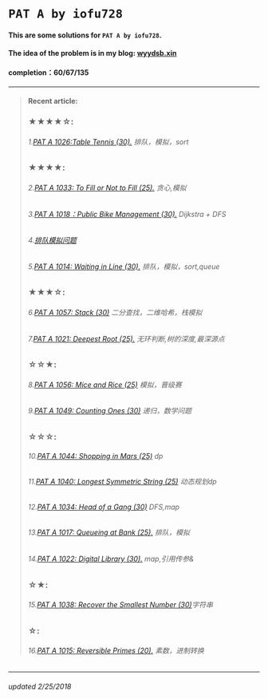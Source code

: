 # `PAT A by iofu728 `

#### This are some solutions for `PAT A by iofu728`.

#### The idea of the problem is in my blog: [wyydsb.xin][1]
#### completion：60/67/135
-----
>#### Recent article:
>### ★★★★☆:
>###### 1.[PAT A 1026:Table Tennis (30).][9] 排队，模拟，sort
>### ★★★★:
>###### 2.[PAT A 1033: To Fill or Not to Fill (25).][10] 贪心,模拟
>###### 3.[PAT A 1018：Public Bike Management (30).][2] Dijkstra + DFS
>###### 4.[排队模拟问题][3]
>###### 5.[PAT A 1014: Waiting in Line (30).][5] 排队，模拟，sort,queue
>### ★★★☆:
>###### 6.[PAT A 1057: Stack (30)][17] 二分查找，二维哈希，栈模拟
>###### 7.[PAT A 1021: Deepest Root (25).][8] 无环判断,树的深度,最深源点
>### ☆☆★:
>###### 8.[PAT A 1056: Mice and Rice (25)][16] 模拟，晋级赛
>###### 9.[PAT A 1049: Counting Ones (30)][15] 递归，数学问题
>### ☆☆☆:
>###### 10.[PAT A 1044: Shopping in Mars (25)][14] dp
>###### 11.[PAT A 1040: Longest Symmetric String (25)][13] 动态规划dp
>###### 12.[PAT A 1034: Head of a Gang (30)][11] DFS,map
>###### 13.[PAT A 1017: Queueing at Bank (25).][4] 排队，模拟
>###### 14.[PAT A 1022: Digital Library (30).][7] map,引用传参&
>### ☆★:
>###### 15.[PAT A 1038: Recover the Smallest Number (30)][12]字符串
>### ☆:
>###### 16.[PAT A 1015: Reversible Primes (20).][6] 素数，进制转换
-----
###### updated 2/25/2018



				
[1]:http://wyydsb.xin     "乌云压顶是吧"
[2]: http://wyydsb.xin/2018/02/11/1018/  "PAT A 1018: Public Bike Management (30)★★★★"
[3]: http://wyydsb.xin/2018/02/10/slfx/  "排队模拟问题分析"
[4]: http://wyydsb.xin/2018/02/10/1017/  "PAT A 1017: Queueing at Bank (25)☆☆☆"
[5]: http://wyydsb.xin/2018/02/10/1014/  "PAT A 1014: Waiting in Line (30)★★★★"
[6]: http://wyydsb.xin/2018/02/10/1015/  "PAT A 1015:  Reversible Primes (20)☆"
[7]:http://wyydsb.xin/2018/02/09/1022/   "PAT A 1022: Digital Library (30)☆☆☆"
[8]: http://wyydsb.xin/2018/02/12/1021/  "PAT A 1021: Deepest Root (25)★★★☆"
[9]:http://wyydsb.xin/2018/02/13/1026/   "PAT A 1026: Table Tennis (30)★★★★☆"
[10]: http://wyydsb.xin/2018/02/14/1033/ "PAT A 1033: To Fill or Not to Fill (25)★★★★"
[11]: http://wyydsb.xin/2018/02/15/1034/ "PAT A 1034: Head of a Gang (30) ☆☆☆"
[12]:http://wyydsb.xin/2018/02/17/1038/  "PAT A 1038: Recover the Smallest Number (30)☆☆★"
[13]:http://wyydsb.xin/2018/02/18/1040/  "PAT A 1040: Longest Symmetric String (25)☆☆☆"
[14]:http://wyydsb.xin/2018/02/22/1044/  "PAT A 1044: Shopping in Mars (25)☆☆☆"
[15]:http://wyydsb.xin/2018/02/23/1049/  "PAT A 1049: Counting Ones (30)☆☆★"
[16]:http://wyydsb.xin/2018/02/24/1056/  "PAT A 1056: Mice and Rice (25)☆☆★"
[17]:http://wyydsb.xin/2018/02/25/1057/  "PAT A 1057: Stack (30)★★★☆"
